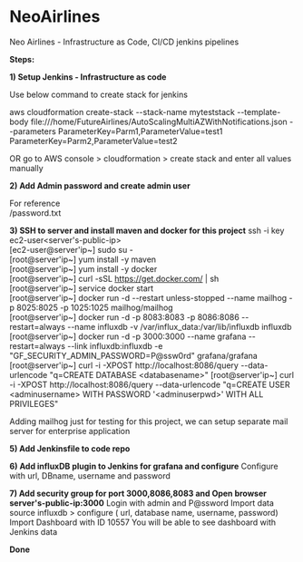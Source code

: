 # NeoAirlines <br/>
Neo Airlines - Infrastructure as Code, CI/CD jenkins pipelines <br/>

**Steps:** 
<br/>

**1) Setup Jenkins - Infrastructure as code** <br/>

Use below command to create stack for jenkins  <br/>

aws cloudformation create-stack --stack-name myteststack --template-body file:///home/FutureAirlines/AutoScalingMultiAZWithNotifications.json --parameters ParameterKey=Parm1,ParameterValue=test1 ParameterKey=Parm2,ParameterValue=test2

OR go to AWS console > cloudformation > create stack and enter all values manually <br/>

**2) Add Admin password and create admin user** <br/>

For reference <br/>
<Load balancer url>/password.txt  <br/>
  

**3) SSH to server and install maven and docker for this project**
ssh -i key ec2-user<server's-public-ip> <br/>
[ec2-user@server'ip~] sudo su - <br/>
[root@server'ip~] yum install -y maven  <br/>
[root@server'ip~] yum install -y docker <br/>
[root@server'ip~] curl -sSL https://get.docker.com/ | sh <br/>
[root@server'ip~] service docker start <br/>
[root@server'ip~] docker run -d --restart unless-stopped --name mailhog -p 8025:8025 -p 1025:1025 mailhog/mailhog <br/>
[root@server'ip~] docker run -d -p 8083:8083 -p 8086:8086 --restart=always --name influxdb -v /var/influx_data:/var/lib/influxdb influxdb <br/>
[root@server'ip~] docker run -d -p 3000:3000 --name grafana --restart=always --link influxdb:influxdb -e "GF_SECURITY_ADMIN_PASSWORD=P@ssw0rd" grafana/grafana <br/>
[root@server'ip~] curl -i -XPOST http://localhost:8086/query --data-urlencode "q=CREATE DATABASE \<databasename\>"
[root@server'ip~] curl -i -XPOST http://localhost:8086/query --data-urlencode "q=CREATE USER \<adminusername\> WITH PASSWORD '\<adminuserpwd\>' WITH ALL PRIVILEGES"

Adding mailhog just for testing for this project, we can setup separate mail server for enterprise application <br/>

**5) Add Jenkinsfile to code repo** <br/>

**6) Add influxDB plugin to Jenkins for grafana and configure**
 Configure with url, DBname, username and password
<br/>

**7) Add security group for port 3000,8086,8083 and Open browser server's-public-ip:3000**
Login with admin and P@ssword 
Import data source influxdb > configure ( url, database name, username, password)
Import Dashboard with ID 10557
You will be able to see dashboard with Jenkins data

**Done**

